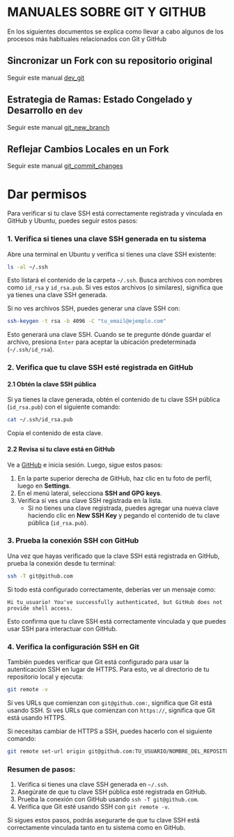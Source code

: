 # MANUALES SOBRE GIT Y GITHUB

En los siguientes documentos se explica como llevar a cabo algunos de los procesos más habituales relacionados con Git y GitHub

## Sincronizar un Fork con su repositorio original
Seguir este manual [dev_git](./dev_git.md)

## Estrategia de Ramas: Estado Congelado y Desarrollo en `dev`
Seguir este manual [git_new_branch](./git_new_branch.md)

## Reflejar Cambios Locales en un Fork
Seguir este manual [git_commit_changes](./git_commit_changes.md)



# Dar permisos
Para verificar si tu clave SSH está correctamente registrada y vinculada en GitHub y Ubuntu, puedes seguir estos pasos:

### 1. **Verifica si tienes una clave SSH generada en tu sistema**

Abre una terminal en Ubuntu y verifica si tienes una clave SSH existente:

```bash
ls -al ~/.ssh
```

Esto listará el contenido de la carpeta `~/.ssh`. Busca archivos con nombres como `id_rsa` y `id_rsa.pub`. Si ves estos archivos (o similares), significa que ya tienes una clave SSH generada.

Si no ves archivos SSH, puedes generar una clave SSH con:

```bash
ssh-keygen -t rsa -b 4096 -C "tu_email@ejemplo.com"
```

Esto generará una clave SSH. Cuando se te pregunte dónde guardar el archivo, presiona `Enter` para aceptar la ubicación predeterminada (`~/.ssh/id_rsa`).

### 2. **Verifica que tu clave SSH esté registrada en GitHub**

#### 2.1 **Obtén la clave SSH pública**

Si ya tienes la clave generada, obtén el contenido de tu clave SSH pública (`id_rsa.pub`) con el siguiente comando:

```bash
cat ~/.ssh/id_rsa.pub
```

Copia el contenido de esta clave.

#### 2.2 **Revisa si tu clave está en GitHub**

Ve a [GitHub](https://github.com) e inicia sesión. Luego, sigue estos pasos:

1. En la parte superior derecha de GitHub, haz clic en tu foto de perfil, luego en **Settings**.
2. En el menú lateral, selecciona **SSH and GPG keys**.
3. Verifica si ves una clave SSH registrada en la lista.
   - Si no tienes una clave registrada, puedes agregar una nueva clave haciendo clic en **New SSH Key** y pegando el contenido de tu clave pública (`id_rsa.pub`).

### 3. **Prueba la conexión SSH con GitHub**

Una vez que hayas verificado que la clave SSH está registrada en GitHub, prueba la conexión desde tu terminal:

```bash
ssh -T git@github.com
```

Si todo está configurado correctamente, deberías ver un mensaje como:

```
Hi tu_usuario! You've successfully authenticated, but GitHub does not provide shell access.
```

Esto confirma que tu clave SSH está correctamente vinculada y que puedes usar SSH para interactuar con GitHub.

### 4. **Verifica la configuración SSH en Git**

También puedes verificar que Git está configurado para usar la autenticación SSH en lugar de HTTPS. Para esto, ve al directorio de tu repositorio local y ejecuta:

```bash
git remote -v
```

Si ves URLs que comienzan con `git@github.com:`, significa que Git está usando SSH. Si ves URLs que comienzan con `https://`, significa que Git está usando HTTPS.

Si necesitas cambiar de HTTPS a SSH, puedes hacerlo con el siguiente comando:

```bash
git remote set-url origin git@github.com:TU_USUARIO/NOMBRE_DEL_REPOSITORIO.git
```

### Resumen de pasos:

1. Verifica si tienes una clave SSH generada en `~/.ssh`.
2. Asegúrate de que tu clave SSH pública esté registrada en GitHub.
3. Prueba la conexión con GitHub usando `ssh -T git@github.com`.
4. Verifica que Git esté usando SSH con `git remote -v`.

Si sigues estos pasos, podrás asegurarte de que tu clave SSH está correctamente vinculada tanto en tu sistema como en GitHub.
